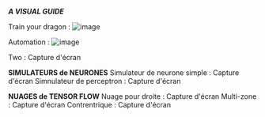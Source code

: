 ***A VISUAL GUIDE***

Train your dragon : 
![image](https://github.com/user-attachments/assets/ae3a10ad-6154-4ffc-a0de-a86c6b49a3e4)


Automation : 
![image](https://github.com/user-attachments/assets/81e25355-3664-4565-97c7-704565522251)


Two : Capture d'écran

**SIMULATEURS de NEURONES**
Simulateur de neurone simple : Capture d'écran
Simnulateur de perceptron : Capture d'écran

**NUAGES de TENSOR FLOW**
Nuage pour droite : Capture d'écran
Multi-zone : Capture d'écran
Contrentrique : Capture d'écran

